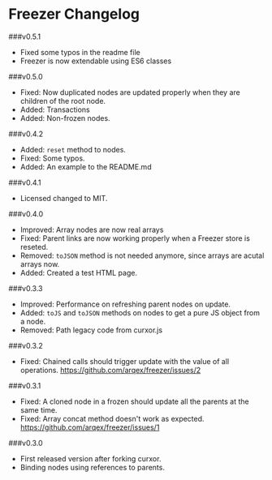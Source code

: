 # Freezer Changelog
###v0.5.1
* Fixed some typos in the readme file
* Freezer is now extendable using ES6 classes

###v0.5.0
* Fixed: Now duplicated nodes are updated properly when they are children of the root node.
* Added: Transactions
* Added: Non-frozen nodes.

###v0.4.2
* Added: `reset` method to nodes.
* Fixed: Some typos.
* Added: An example to the README.md

###v0.4.1
* Licensed changed to MIT.

###v0.4.0
* Improved: Array nodes are now real arrays
* Fixed: Parent links are now working properly when a Freezer store is reseted.
* Removed: `toJSON` method is not needed anymore, since arrays are acutal arrays now.
* Added: Created a test HTML page.

###v0.3.3
* Improved: Performance on refreshing parent nodes on update.
* Added: `toJS` and `toJSON` methods on nodes to get a pure JS object from a node.
* Removed: Path legacy code from curxor.js

###v0.3.2
* Fixed: Chained calls should trigger update with the value of all operations. https://github.com/arqex/freezer/issues/2

###v0.3.1
* Fixed: A cloned node in a frozen should update all the parents at the same time.
* Fixed: Array concat method doesn't work as expected. https://github.com/arqex/freezer/issues/1

###v0.3.0
* First released version after forking curxor.
* Binding nodes using references to parents.